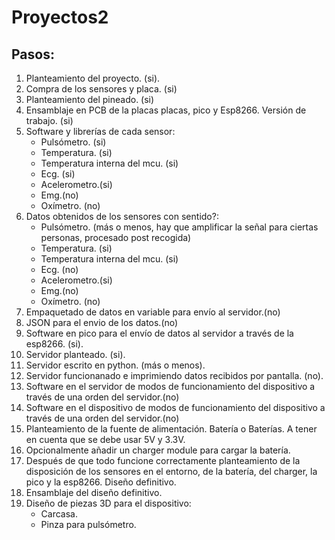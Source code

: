 # Proyectos2

## Pasos:

1. Planteamiento del proyecto. (si). 
2. Compra de los sensores y placa. (si)
3. Planteamiento del pineado. (si)
4. Ensamblaje en PCB de la placas placas, pico y Esp8266. Versión de trabajo. (si)
5. Software y librerías de cada sensor:
    - Pulsómetro. (si)
    - Temperatura. (si)
    - Temperatura interna del mcu. (si)
    - Ecg. (si)
    - Acelerometro.(si)
    - Emg.(no)
    - Oxímetro. (no)
6. Datos obtenidos de los sensores con sentido?:
    - Pulsómetro. (más o menos, hay que amplificar la señal para ciertas personas, procesado post recogida)
    - Temperatura. (si)
    - Temperatura interna del mcu. (si)
    - Ecg. (no)
    - Acelerometro.(si)
    - Emg.(no)
    - Oxímetro. (no)
7. Empaquetado de datos en variable para envío al servidor.(no)
8. JSON para el envio de los datos.(no)
9. Software en pico para el envío de datos al servidor a través de la esp8266. (si).
10. Servidor planteado. (si).
11. Servidor escrito en python. (más o menos).
12. Servidor funcionanado e imprimiendo datos recibidos por pantalla. (no).
13. Software en el servidor de modos de funcionamiento del dispositivo a través de una orden del servidor.(no)
14.  Software en el dispositivo de modos de funcionamiento del dispositivo a través de una orden del servidor.(no)
15.  Planteamiento de la fuente de alimentación. Batería o Baterías. A tener en cuenta que se debe usar 5V y 3.3V.
16.  Opcionalmente añadir un charger module para cargar la batería.
17.  Después de que todo funcione correctamente planteamiento de la disposición de los sensores en el entorno, de la batería, del charger, la pico y la esp8266. Diseño definitivo.
18.  Ensamblaje del diseño definitivo.
19.  Diseño de piezas 3D para el dispositivo: 
     - Carcasa.
     - Pinza para pulsómetro.